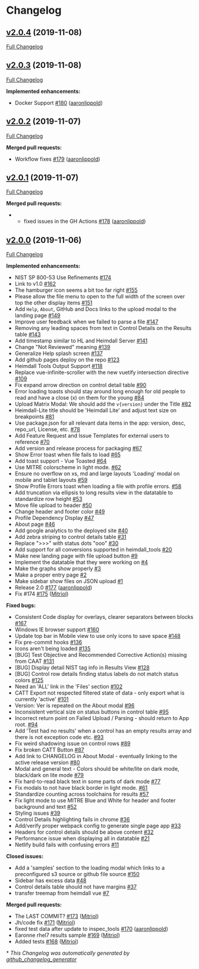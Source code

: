 # Changelog

## [v2.0.4](https://github.com/mitre/heimdall-lite/tree/v2.0.4) (2019-11-08)

[Full Changelog](https://github.com/mitre/heimdall-lite/compare/v2.0.3...v2.0.4)

## [v2.0.3](https://github.com/mitre/heimdall-lite/tree/v2.0.3) (2019-11-08)

[Full Changelog](https://github.com/mitre/heimdall-lite/compare/v2.0.2...v2.0.3)

**Implemented enhancements:**

- Docker Support [\#180](https://github.com/mitre/heimdall-lite/pull/180) ([aaronlippold](https://github.com/aaronlippold))

## [v2.0.2](https://github.com/mitre/heimdall-lite/tree/v2.0.2) (2019-11-07)

[Full Changelog](https://github.com/mitre/heimdall-lite/compare/v2.0.1...v2.0.2)

**Merged pull requests:**

- Workflow fixes [\#179](https://github.com/mitre/heimdall-lite/pull/179) ([aaronlippold](https://github.com/aaronlippold))

## [v2.0.1](https://github.com/mitre/heimdall-lite/tree/v2.0.1) (2019-11-07)

[Full Changelog](https://github.com/mitre/heimdall-lite/compare/v2.0.0...v2.0.1)

**Merged pull requests:**

- - fixed issues in the GH Actions [\#178](https://github.com/mitre/heimdall-lite/pull/178) ([aaronlippold](https://github.com/aaronlippold))

## [v2.0.0](https://github.com/mitre/heimdall-lite/tree/v2.0.0) (2019-11-06)

[Full Changelog](https://github.com/mitre/heimdall-lite/compare/0a3d7361c5f066020e4187c5333caa725238756b...v2.0.0)

**Implemented enhancements:**

- NIST SP 800-53 Use Refinements [\#174](https://github.com/mitre/heimdall-lite/issues/174)
- Link to v1.0 [\#162](https://github.com/mitre/heimdall-lite/issues/162)
- The hamburger icon seems a bit too far right [\#155](https://github.com/mitre/heimdall-lite/issues/155)
- Please allow the file menu to open to the full width of the screen over top the other display items [\#151](https://github.com/mitre/heimdall-lite/issues/151)
- Add `Help`, `About`, GitHub and Docs links to the upload modal to the landing page [\#149](https://github.com/mitre/heimdall-lite/issues/149)
- Improve user feedback when we failed to parse a file [\#147](https://github.com/mitre/heimdall-lite/issues/147)
- Removing any leading spaces from text in Control Details on the Results table [\#143](https://github.com/mitre/heimdall-lite/issues/143)
- Add timestamp similar to HL and Heimdall Server [\#141](https://github.com/mitre/heimdall-lite/issues/141)
- Change "Not Reviewed" meaning [\#139](https://github.com/mitre/heimdall-lite/issues/139)
- Generalize Help splash screen [\#137](https://github.com/mitre/heimdall-lite/issues/137)
- Add github pages deploy on the repo [\#123](https://github.com/mitre/heimdall-lite/issues/123)
- Heimdall Tools Output Support [\#118](https://github.com/mitre/heimdall-lite/issues/118)
- Replace vue-infinite-scroller with the new vuetify intersection directive [\#109](https://github.com/mitre/heimdall-lite/issues/109)
- Fix expand arrow direction on control detail table [\#90](https://github.com/mitre/heimdall-lite/issues/90)
- Error loading toasts should stay around long enough for old people to read and have a close \(x\) on them for the young [\#84](https://github.com/mitre/heimdall-lite/issues/84)
- Upload Matrix Modal: We should add the `v{version}` under the Title  [\#82](https://github.com/mitre/heimdall-lite/issues/82)
- Heimdall-Lite title should be 'Heimdall Lite' and adjust text size on breakpoints [\#81](https://github.com/mitre/heimdall-lite/issues/81)
- Use package.json for all relevant data items in the app: version, desc, repo\_url, License, etc. [\#78](https://github.com/mitre/heimdall-lite/issues/78)
- Add Feature Request and Issue Templates for external users to reference [\#70](https://github.com/mitre/heimdall-lite/issues/70)
- Add version and release process for packaging [\#67](https://github.com/mitre/heimdall-lite/issues/67)
- Show Error toast when file fails to load [\#65](https://github.com/mitre/heimdall-lite/issues/65)
- Add toast support - Vue Toasted [\#64](https://github.com/mitre/heimdall-lite/issues/64)
- Use MITRE colorscheme in light mode. [\#62](https://github.com/mitre/heimdall-lite/issues/62)
- Ensure no overflow on xs, md and large layouts 'Loading' modal on mobile and tablet layouts [\#59](https://github.com/mitre/heimdall-lite/issues/59)
- Show Profile Errors toast when loading a file with profile errors. [\#58](https://github.com/mitre/heimdall-lite/issues/58)
- Add truncation via ellipsis to long results view in the datatable to standardize row height [\#53](https://github.com/mitre/heimdall-lite/issues/53)
- Move file upload to header [\#50](https://github.com/mitre/heimdall-lite/issues/50)
- Change header and footer color [\#49](https://github.com/mitre/heimdall-lite/issues/49)
- Profile Dependency Display [\#47](https://github.com/mitre/heimdall-lite/issues/47)
- About page [\#46](https://github.com/mitre/heimdall-lite/issues/46)
- Add google analytics to the deployed site [\#40](https://github.com/mitre/heimdall-lite/issues/40)
- Add zebra striping to control details table [\#31](https://github.com/mitre/heimdall-lite/issues/31)
- Replace "\>\>\>" with status dots "ooo" [\#30](https://github.com/mitre/heimdall-lite/issues/30)
- Add support for all conversions supported in heimdall\_tools [\#20](https://github.com/mitre/heimdall-lite/issues/20)
- Make new landing page with file upload button [\#9](https://github.com/mitre/heimdall-lite/issues/9)
- Implement the datatable that they were working on [\#4](https://github.com/mitre/heimdall-lite/issues/4)
- Make the graphs show properly [\#3](https://github.com/mitre/heimdall-lite/issues/3)
- Make a proper entry page [\#2](https://github.com/mitre/heimdall-lite/issues/2)
- Make sidebar show files on JSON upload [\#1](https://github.com/mitre/heimdall-lite/issues/1)
- Release 2.0 [\#177](https://github.com/mitre/heimdall-lite/pull/177) ([aaronlippold](https://github.com/aaronlippold))
- Fix \#174 [\#175](https://github.com/mitre/heimdall-lite/pull/175) ([Mitriol](https://github.com/Mitriol))

**Fixed bugs:**

- Consistent Code display for overlays, clearer separators between blocks [\#167](https://github.com/mitre/heimdall-lite/issues/167)
- Windows IE browser support [\#160](https://github.com/mitre/heimdall-lite/issues/160)
- Update top bar in Mobile view to use only icons to save space [\#148](https://github.com/mitre/heimdall-lite/issues/148)
- Fix pre-commit hooks [\#136](https://github.com/mitre/heimdall-lite/issues/136)
- Icons aren't being loaded [\#135](https://github.com/mitre/heimdall-lite/issues/135)
- \[BUG\] Test Objective and Recommended Corrective Action\(s\) missing from CAAT [\#131](https://github.com/mitre/heimdall-lite/issues/131)
- \[BUG\] Display detail NIST tag info in Results View [\#128](https://github.com/mitre/heimdall-lite/issues/128)
- \[BUG\] Control row details finding status labels do not match status colors [\#125](https://github.com/mitre/heimdall-lite/issues/125)
- Need an 'ALL' link in the 'Files' section [\#102](https://github.com/mitre/heimdall-lite/issues/102)
- CATT Export not respected filtered state of data - only export what is currently 'active' [\#101](https://github.com/mitre/heimdall-lite/issues/101)
- Version: Ver is repeated on the About modal [\#96](https://github.com/mitre/heimdall-lite/issues/96)
- Inconsistent vertical size on status buttons in control table [\#95](https://github.com/mitre/heimdall-lite/issues/95)
- Incorrect return point on Failed Upload / Parsing - should return to App root. [\#94](https://github.com/mitre/heimdall-lite/issues/94)
- Add 'Test had no results' when a control has an empty results array and there is not exception code etc. [\#93](https://github.com/mitre/heimdall-lite/issues/93)
- Fix weird shadowing issue on control rows [\#89](https://github.com/mitre/heimdall-lite/issues/89)
- Fix broken CATT Button [\#87](https://github.com/mitre/heimdall-lite/issues/87)
- Add link to CHANGELOG in About Modal - eventually linking to the active release version [\#80](https://github.com/mitre/heimdall-lite/issues/80)
- Modal and general text - Colors should be white/lite on dark mode, black/dark on lite mode [\#79](https://github.com/mitre/heimdall-lite/issues/79)
- Fix hard-to-read black text in some parts of dark mode [\#77](https://github.com/mitre/heimdall-lite/issues/77)
- Fix modals to not have black border in light mode. [\#61](https://github.com/mitre/heimdall-lite/issues/61)
- Standardize counting across toolchains for results [\#57](https://github.com/mitre/heimdall-lite/issues/57)
- Fix light mode to use MITRE Blue and White for header and footer background and text [\#52](https://github.com/mitre/heimdall-lite/issues/52)
- Styling issues [\#39](https://github.com/mitre/heimdall-lite/issues/39)
- Control Details highlighting fails in chrome [\#36](https://github.com/mitre/heimdall-lite/issues/36)
- Add/verify proper webpack config to generate single page app [\#33](https://github.com/mitre/heimdall-lite/issues/33)
- Headers for control details should be above content  [\#32](https://github.com/mitre/heimdall-lite/issues/32)
- Performance issue when displaying all in datatable [\#21](https://github.com/mitre/heimdall-lite/issues/21)
- Netlify build fails with confusing errors [\#11](https://github.com/mitre/heimdall-lite/issues/11)

**Closed issues:**

- Add a 'samples' section to the loading modal which links to a preconfigured s3 source or github file source [\#150](https://github.com/mitre/heimdall-lite/issues/150)
- Sidebar has excess data [\#48](https://github.com/mitre/heimdall-lite/issues/48)
- Control details table should not have margins [\#37](https://github.com/mitre/heimdall-lite/issues/37)
- transfer treemap from heimdall vue [\#7](https://github.com/mitre/heimdall-lite/issues/7)

**Merged pull requests:**

- The LAST COMMIT?  [\#173](https://github.com/mitre/heimdall-lite/pull/173) ([Mitriol](https://github.com/Mitriol))
- Jh/code fix [\#171](https://github.com/mitre/heimdall-lite/pull/171) ([Mitriol](https://github.com/Mitriol))
- fixed test data after update to inspec\_tools [\#170](https://github.com/mitre/heimdall-lite/pull/170) ([aaronlippold](https://github.com/aaronlippold))
- Earonne rhel7 results sample [\#169](https://github.com/mitre/heimdall-lite/pull/169) ([Mitriol](https://github.com/Mitriol))
- Added tests [\#168](https://github.com/mitre/heimdall-lite/pull/168) ([Mitriol](https://github.com/Mitriol))



\* *This Changelog was automatically generated by [github_changelog_generator](https://github.com/github-changelog-generator/github-changelog-generator)*
